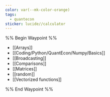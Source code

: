 ```yaml
---
color: var(--mk-color-orange)
tags:
  - quantecon
sticker: lucide//calculator
---
```

%% Begin Waypoint %%
- [[Arrays]]
- [[Coding/Python/QuantEcon/Numpy/Basics]]
- [[Broadcasting]]
- [[Comparisons]]
- [[Matrices]]
- [[random]]
- [[Vectorized functions]]

%% End Waypoint %%
